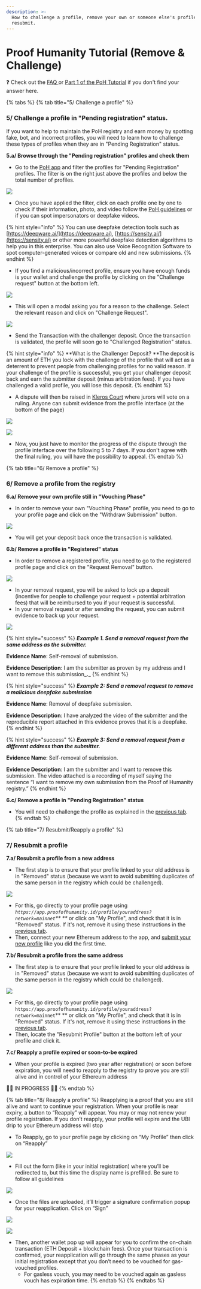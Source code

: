 ```yaml
---
description: >-
  How to challenge a profile, remove your own or someone else's profile and
  resubmit.
---
```


# Proof Humanity Tutorial (Remove & Challenge)

❓ Check out the [FAQ ](https://kleros.gitbook.io/docs/products/proof-of-humanity/poh-faq)or [Part 1 of the PoH Tutorial](https://kleros.gitbook.io/docs/products/proof-of-humanity/proof-of-humanity-tutorial) if you don't find your answer here.

{% tabs %}
{% tab title="5/ Challenge a profile" %}
### 5/ Challenge a profile in "Pending registration" status.

If you want to help to maintain the PoH registry and earn money by spotting fake, bot, and incorrect profiles, you will need to learn how to challenge these types of profiles when they are in "Pending Registration" status.

**5.a/ Browse through the "Pending registration" profiles and check them**

* Go to the [PoH app](https://app.proofofhumanity.id) and filter the profiles for "Pending Registration" profiles. The filter is on the right just above the profiles and below the total number of profiles.

![](<../../.gitbook/assets/image (34).png>)

* Once you have applied the filter, click on each profile one by one to check if their information, photo, and video follow the [PoH guidelines](https://ipfs.kleros.io/ipfs/QmcT8TUxLEHistCnkmGERcEuVtMfMPhXcMDTxfBTYahqEh/proof-of-humanity-registry-policy-v1.2.pdf) or if you can spot impersonators or deepfake videos.

{% hint style="info" %}
You can use deepfake detection tools such as [https://deepware.ai/](https://deepware.ai), [https://sensity.ai/](https://sensity.ai) or other more powerful deepfake detection algorithms to help you in this enterprise. You can also use Voice Recognition Software to spot computer-generated voices or compare old and new submissions.
{% endhint %}

* If you find a malicious/incorrect profile, ensure you have enough funds is your wallet and challenge the profile by clicking on the "Challenge request" button at the bottom left.

![](<../../.gitbook/assets/image (44).png>)

* This will open a modal asking you for a reason to the challenge. Select the relevant reason and click on "Challenge Request".

![](https://lh5.googleusercontent.com/i\_FY-o4RLOghfhPv3GqEszL6ms8qf5ebFVjJpEwWFmzCw935nIzSuF1g5CiNvK0LPTiYq\_jGFnHci\_9CMwXdYRTmdlNRM1jtDJb7dm9TnfyYLdjfLBXSRNWVuGVbFocE1R7JDRLB)

* Send the Transaction with the challenger deposit. Once the transaction is validated, the profile will soon go to "Challenged Registration" status.

{% hint style="info" %}
\*\*What is the Challenger Deposit? \*\*The deposit is an amount of ETH you lock with the challenge of the profile that will act as a deterrent to prevent people from challenging profiles for no valid reason. If your challenge of the profile is successful, you get your challenger deposit back and earn the submitter deposit (minus arbitration fees). If you have challenged a valid profile, you will lose this deposit.
{% endhint %}

* A dispute will then be raised in [Kleros Court](https://kleros.gitbook.io/docs/products/court) where jurors will vote on a ruling. Anyone can submit evidence from the profile interface (at the bottom of the page)

![](<../../.gitbook/assets/image (18).png>)

![](<../../.gitbook/assets/image (38).png>)

* Now, you just have to monitor the progress of the dispute through the profile interface over the following 5 to 7 days. If you don't agree with the final ruling, you will have the possibility to appeal.
{% endtab %}

{% tab title="6/ Remove a profile" %}
### 6/ Remove a profile from the registry

**6.a/ Remove your own profile still in "Vouching Phase"**

* In order to remove your own "Vouching Phase" profile, you need to go to your profile page and click on the "Withdraw Submission" button.

![](<../../.gitbook/assets/image (12) (1).png>)

* You will get your deposit back once the transaction is validated.

**6.b/ Remove a profile in "Registered" status**

* In order to remove a registered profile, you need to go to the registered profile page and click on the "Request Removal" button.

![](https://blog.kleros.io/content/images/2021/03/image-7.png)

* In your removal request, you will be asked to lock up a deposit (incentive for people to challenge your request + potential arbitration fees) that will be reimbursed to you if your request is successful.
* In your removal request or after sending the request, you can submit evidence to back up your request.

![](<../../.gitbook/assets/image (50).png>)

{% hint style="success" %}
_**Example 1. Send a removal request from the same address as the submitter.**_

**Evidence Name**: Self-removal of submission.

**Evidence Description**: I am the submitter as proven by my address and I want to remove this submission\_**.**\_
{% endhint %}

{% hint style="success" %}
_**Example 2: Send a removal request to remove a malicious deepfake submission**_

**Evidence Name**: Removal of deepfake submission.

**Evidence Description**: I have analyzed the video of the submitter and the reproducible report attached in this evidence proves that it is a deepfake.
{% endhint %}

{% hint style="success" %}
_**Example 3: Send a removal request from a different address than the submitter.**_

**Evidence Name**: Self-removal of submission.

**Evidence Description**: I am the submitter and I want to remove this submission. The video attached is a recording of myself saying the sentence “I want to remove my own submission from the Proof of Humanity registry.”
{% endhint %}

**6.c/ Remove a profile in "Pending Registration" status**

* You will need to challenge the profile as explained in the [previous tab](https://kleros.gitbook.io/docs/products/proof-of-humanity/proof-humanity-tutorial-remove-and-challenge#5-challenge-a-profile-in-pending-registration-status).
{% endtab %}

{% tab title="7/ Resubmit/Reapply a profile" %}
### 7/ Resubmit a profile

**7.a/ Resubmit a profile from a new address**

* The first step is to ensure that your profile linked to your old address is in "Removed" status (because we want to avoid submitting duplicates of the same person in the registry which could be challenged).

![](<../../.gitbook/assets/image (49).png>)

* For this, go directly to your profile page using _`https://app.proofofhumanity.id/profile/youraddress?network=mainnet`\*\* \*\*_ or click on "My Profile", and check that it is in "Removed" status. If it's not, remove it using these instructions in the [previous tab](https://kleros.gitbook.io/docs/products/proof-of-humanity/proof-humanity-tutorial-remove-and-challenge#6-remove-a-profile-from-the-registry).
* Then, connect your new Ethereum address to the app, and [submit your new profile](https://kleros.gitbook.io/docs/products/proof-of-humanity/proof-of-humanity-tutorial#1-register-your-profile-5-10mn) like you did the first time.

**7.b/ Resubmit a profile from the same address**

* The first step is to ensure that your profile linked to your old address is in "Removed" status (because we want to avoid submitting duplicates of the same person in the registry which could be challenged).

![](<../../.gitbook/assets/image (49) (1).png>)

* For this, go directly to your profile page using `https://app.proofofhumanity.id/profile/youraddress?network=mainnet`\*\* \*\* or click on "My Profile", and check that it is in "Removed" status. If it's not, remove it using these instructions in the [previous tab](https://kleros.gitbook.io/docs/products/proof-of-humanity/proof-humanity-tutorial-remove-and-challenge#6-remove-a-profile-from-the-registry).
* Then, locate the "Resubmit Profile" button at the bottom left of your profile and click it.

**7.c/ Reapply a profile expired or soon-to-be expired**

* When your profile is expired (two year after registration) or soon before expiration, you will need to reapply to the registry to prove you are still alive and in control of your Ethereum address

🚧👷 IN PROGRESS 👷🚧
{% endtab %}

{% tab title="8/ Reapply a profile" %}
Reapplying is a proof that you are still alive and want to continue your registration. When your profile is near expiry, a button to “Reapply” will appear. You may or may not renew your profile registration. If you don’t reapply, your profile will expire and the UBI drip to your Ethereum address will stop

* To Reapply, go to your profile page by clicking on “My Profile” then click on “Reapply”

![](https://lh3.googleusercontent.com/o\_SG\_QHoRYcPuHVe9WreYL\_mJdj\_T6C2nH4nkkJRvluKNlnD29qzoHJ8YpU7PjRtRgZx\_lk3MRFxJ44Oe043RRgft7JZ0MQcD0QUGhqt24i3ffqgRGlSBO8lrpWYK2cX4QS4mX4X)

* Fill out the form (like in your initial registration) where you’ll be redirected to, but this time the display name is prefilled. Be sure to follow all guidelines&#x20;

![](https://lh4.googleusercontent.com/P3nBXoGVZDVrkazF7PJc8MS3xEb2v-DIEYHR4wnyDme4U5yvEvk0XjsG14UG24YOYLLN1uxFgnaGz9vJfbjtfRElGtOHoQ9qAin33mMno6gtt6A6iQtRYWHVl7UwJypOmvegrAl7)

* Once the files are uploaded, it’ll trigger a signature confirmation popup for your reapplication. Click on “Sign”

![](https://lh6.googleusercontent.com/13wdVkznsLHTuuqqzjYerpkJ02\_JkLfEpjhIQr99\_N-8f9sHdJ9Sktug-LJP98I1yhMd84VC-GbvxvI2d3h4vo3jNv3\_w7zxXV7DUXBJcl1jyQTKu-N5z269wrjiD0CxxYipVuMa)

![](https://lh5.googleusercontent.com/2P3takJLYKkE\_HQp4UyvvCie2a7oAC0McKmZBVfLbD3Qpcj2XR6DTaJlDGoOJWKbnAvN\_kQAcnm46xNyG2-AiCF3KmIfJJYeKh-Xlbo8XvmnXl2\_LfbA1EU\_wdhQtRfQpreWg3xN)

* Then, another wallet pop up will appear for you to confirm the on-chain transaction (ETH Deposit + blockchain fees). Once your transaction is confirmed, your reapplication will go through the same phases as your initial registration except that you don’t need to be vouched for gas-vouched profiles.
  * For gasless vouch, you may need to be vouched again as gasless vouch has expiration time.
{% endtab %}
{% endtabs %}
